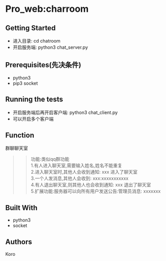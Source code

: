 Pro_web:charroom
===================

Getting Started
--------------

* 进入目录: 
     cd chatroom
* 开启服务端:
     python3 chat_server.py

Prerequisites(先决条件)
----------------------
* python3
* pip3 socket 

Running the tests
-----------------
* 开启服务端后再开启客户端:
  python3 chat_client.py
* 可以开启多个客户端

Function
------------------
群聊聊天室  
>>功能:类似qq群功能  
1.有人进入聊天室,需要输入姓名,姓名不能重复  
    2.进入聊天室时,其他人会收到通知: xxx 进入了聊天室  
    3.一个人发消息,其他人会收到: xxx:xxxxxxxxxxx  
    4.有人退出聊天室,则其他人也会收到通知: xxx 退出了聊天室  
    5.扩展功能:服务器可以向所有用户发送公告:管理员消息: xxxxxxx  

Built With
------
* python3
* socket

Authors
-----------
Koro
